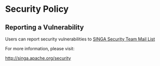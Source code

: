 # Security Policy

## Reporting a Vulnerability

Users can report security vulnerabilities to [SINGA Security Team Mail List](mailto:security@singa.apache.org)

For more information, please visit:

http://singa.apache.org/security
